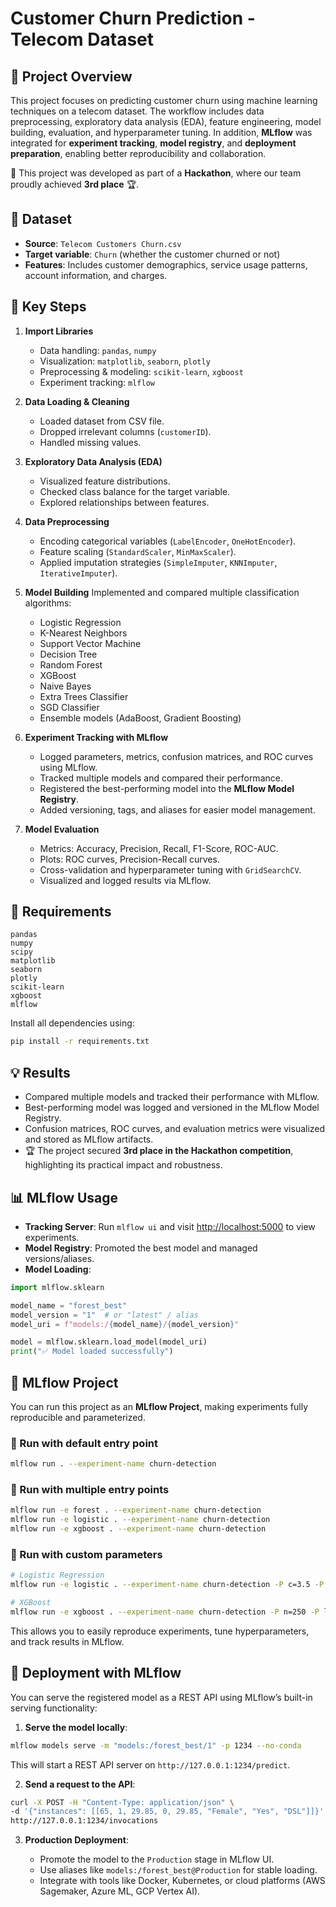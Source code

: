 # Customer Churn Prediction - Telecom Dataset

## 📄 Project Overview

This project focuses on predicting customer churn using machine learning techniques on a telecom dataset. The workflow includes data preprocessing, exploratory data analysis (EDA), feature engineering, model building, evaluation, and hyperparameter tuning.
In addition, **MLflow** was integrated for **experiment tracking**, **model registry**, and **deployment preparation**, enabling better reproducibility and collaboration.

📌 This project was developed as part of a **Hackathon**, where our team proudly achieved **3rd place** 🏆.

## 📂 Dataset

* **Source**: `Telecom Customers Churn.csv`
* **Target variable**: `Churn` (whether the customer churned or not)
* **Features**: Includes customer demographics, service usage patterns, account information, and charges.

## 🚀 Key Steps

1. **Import Libraries**

   * Data handling: `pandas`, `numpy`
   * Visualization: `matplotlib`, `seaborn`, `plotly`
   * Preprocessing & modeling: `scikit-learn`, `xgboost`
   * Experiment tracking: `mlflow`

2. **Data Loading & Cleaning**

   * Loaded dataset from CSV file.
   * Dropped irrelevant columns (`customerID`).
   * Handled missing values.

3. **Exploratory Data Analysis (EDA)**

   * Visualized feature distributions.
   * Checked class balance for the target variable.
   * Explored relationships between features.

4. **Data Preprocessing**

   * Encoding categorical variables (`LabelEncoder`, `OneHotEncoder`).
   * Feature scaling (`StandardScaler`, `MinMaxScaler`).
   * Applied imputation strategies (`SimpleImputer`, `KNNImputer`, `IterativeImputer`).

5. **Model Building**
   Implemented and compared multiple classification algorithms:

   * Logistic Regression
   * K-Nearest Neighbors
   * Support Vector Machine
   * Decision Tree
   * Random Forest
   * XGBoost
   * Naive Bayes
   * Extra Trees Classifier
   * SGD Classifier
   * Ensemble models (AdaBoost, Gradient Boosting)

6. **Experiment Tracking with MLflow**

   * Logged parameters, metrics, confusion matrices, and ROC curves using MLflow.
   * Tracked multiple models and compared their performance.
   * Registered the best-performing model into the **MLflow Model Registry**.
   * Added versioning, tags, and aliases for easier model management.

7. **Model Evaluation**

   * Metrics: Accuracy, Precision, Recall, F1-Score, ROC-AUC.
   * Plots: ROC curves, Precision-Recall curves.
   * Cross-validation and hyperparameter tuning with `GridSearchCV`.
   * Visualized and logged results via MLflow.

## 🔧 Requirements

```
pandas
numpy
scipy
matplotlib
seaborn
plotly
scikit-learn
xgboost
mlflow
```

Install all dependencies using:

```bash
pip install -r requirements.txt
```

## 💡 Results

* Compared multiple models and tracked their performance with MLflow.
* Best-performing model was logged and versioned in the MLflow Model Registry.
* Confusion matrices, ROC curves, and evaluation metrics were visualized and stored as MLflow artifacts.
* 🏆 The project secured **3rd place in the Hackathon competition**, highlighting its practical impact and robustness.

## 📊 MLflow Usage

* **Tracking Server**: Run `mlflow ui` and visit [http://localhost:5000](http://localhost:5000) to view experiments.
* **Model Registry**: Promoted the best model and managed versions/aliases.
* **Model Loading**:

```python
import mlflow.sklearn

model_name = "forest_best"
model_version = "1"  # or "latest" / alias
model_uri = f"models:/{model_name}/{model_version}"

model = mlflow.sklearn.load_model(model_uri)
print("✅ Model loaded successfully")
```

## 🧩 MLflow Project

You can run this project as an **MLflow Project**, making experiments fully reproducible and parameterized.

### 🔹 Run with default entry point

```bash
mlflow run . --experiment-name churn-detection
```

### 🔹 Run with multiple entry points

```bash
mlflow run -e forest . --experiment-name churn-detection
mlflow run -e logistic . --experiment-name churn-detection
mlflow run -e xgboost . --experiment-name churn-detection
```

### 🔹 Run with custom parameters

```bash
# Logistic Regression
mlflow run -e logistic . --experiment-name churn-detection -P c=3.5 -P p="l2"

# XGBoost
mlflow run -e xgboost . --experiment-name churn-detection -P n=250 -P lr=0.15 -P d=22
```

This allows you to easily reproduce experiments, tune hyperparameters, and track results in MLflow.

## 🚀 Deployment with MLflow

You can serve the registered model as a REST API using MLflow’s built-in serving functionality:

1. **Serve the model locally**:

```bash
mlflow models serve -m "models:/forest_best/1" -p 1234 --no-conda
```

This will start a REST API server on `http://127.0.0.1:1234/predict`.

2. **Send a request to the API**:

```bash
curl -X POST -H "Content-Type: application/json" \
-d '{"instances": [[65, 1, 29.85, 0, 29.85, "Female", "Yes", "DSL"]]}' \
http://127.0.0.1:1234/invocations
```

3. **Production Deployment**:

   * Promote the model to the `Production` stage in MLflow UI.
   * Use aliases like `models:/forest_best@Production` for stable loading.
   * Integrate with tools like Docker, Kubernetes, or cloud platforms (AWS Sagemaker, Azure ML, GCP Vertex AI).

